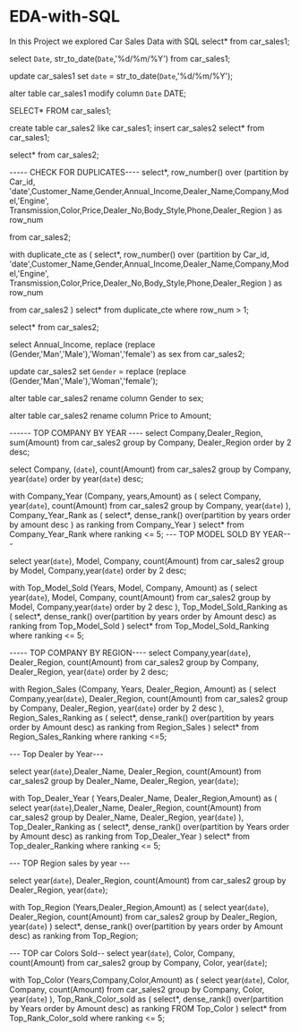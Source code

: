 # EDA-with-SQL
In this Project we explored Car Sales Data with SQL
select*
from car_sales1;

select `Date`,
str_to_date(`Date`,'%d/%m/%Y')
from car_sales1;

update car_sales1
set `date` = str_to_date(`Date`,'%d/%m/%Y');

alter table car_sales1
modify column `Date` DATE;

SELECT*
FROM car_sales1;

create table car_sales2
like car_sales1;
insert car_sales2
select*
from car_sales1;

select*
from car_sales2;



----- CHECK FOR DUPLICATES----
select*,
row_number() over (partition by Car_id, 'date',Customer_Name,Gender,Annual_Income,Dealer_Name,Company,Model,'Engine',
Transmission,Color,Price,Dealer_No,Body_Style,Phone,Dealer_Region ) as row_num

from car_sales2;

with duplicate_cte as
(
select*,
row_number() over (partition by Car_id, 'date',Customer_Name,Gender,Annual_Income,Dealer_Name,Company,Model,'Engine',
Transmission,Color,Price,Dealer_No,Body_Style,Phone,Dealer_Region ) as row_num

from car_sales2
)
select* 
from duplicate_cte
where row_num > 1;

select*
from car_sales2;

select Annual_Income,
replace (replace (Gender,'Man','Male'),'Woman','female') as sex
from car_sales2;

update car_sales2
set `Gender` = replace (replace (Gender,'Man','Male'),'Woman','female');

alter table car_sales2
rename column Gender to sex;

alter table car_sales2
rename column Price to Amount;

------ TOP COMPANY BY YEAR ----
select Company,Dealer_Region, sum(Amount)
from car_sales2
group by Company, Dealer_Region
order by 2 desc;

select Company, (`date`), count(Amount)
from car_sales2
group by Company, year(`date`)
order by year(`date`) desc;

with Company_Year (Company, years,Amount) as
(
select Company, year(`date`), count(Amount)
from car_sales2
group by Company, year(`date`)
), Company_Year_Rank as
(
select*,
 dense_rank() over(partition by years order by amount desc ) as ranking
from Company_Year
)
select*
from Company_Year_Rank
where ranking <= 5;
--- TOP MODEL SOLD BY YEAR---

select year(`date`), Model, Company, count(Amount) 
from car_sales2
group by Model, Company,year(`date`)
order by 2 desc;

with Top_Model_Sold (Years, Model, Company, Amount) as
(
select year(`date`), Model, Company, count(Amount) 
from car_sales2
group by Model, Company,year(`date`)
order by 2 desc
), Top_Model_Sold_Ranking as
(
select*, dense_rank() over(partition by years order by Amount desc) as ranking
from Top_Model_Sold
)
select*
from Top_Model_Sold_Ranking
where ranking <= 5;


----- TOP COMPANY BY REGION----
select Company,year(`date`), Dealer_Region, count(Amount)
from car_sales2
group by Company, Dealer_Region, year(`date`)
order by 2 desc;

with Region_Sales (Company, Years, Dealer_Region, Amount) as
(
select Company,year(`date`), Dealer_Region, count(Amount)
from car_sales2
group by Company, Dealer_Region, year(`date`)
order by 2 desc
), 
Region_Sales_Ranking as 
(
select*,
 dense_rank() over(partition by years order by Amount desc) as ranking
from Region_Sales
)
select*
from Region_Sales_Ranking
where ranking <=5;

--- Top Dealer by Year---

select year(`date`),Dealer_Name, Dealer_Region, count(Amount)
from car_sales2
group by Dealer_Name, Dealer_Region, year(`date`);

with Top_Dealer_Year ( Years,Dealer_Name, Dealer_Region,Amount) as
(
select year(`date`),Dealer_Name, Dealer_Region, count(Amount)
from car_sales2
group by Dealer_Name, Dealer_Region, year(`date`)
), Top_Dealer_Ranking as
(
select*, dense_rank() over(partition by Years order by Amount desc) as ranking
from Top_Dealer_Year
)
select*
from Top_dealer_Ranking
where ranking <= 5;


--- TOP Region sales by year ---

select year(`date`), Dealer_Region, count(Amount)
from car_sales2
group by  Dealer_Region, year(`date`);

with Top_Region (Years,Dealer_Region,Amount) as
(
select year(`date`), Dealer_Region, count(Amount)
from car_sales2
group by  Dealer_Region, year(`date`)
)
select*, dense_rank() over(partition by years order by Amount desc) as ranking
from Top_Region;

--- TOP car Colors Sold--
select year(`date`), Color, Company, count(Amount)
from car_sales2
group by Company, Color, year(`date`);

with Top_Color (Years,Company,Color,Amount) as
(
select year(`date`), Color, Company, count(Amount)
from car_sales2
group by Company, Color, year(`date`)
), Top_Rank_Color_sold as
(
select*, dense_rank() over(partition by  Years order by Amount desc) as ranking
FROM Top_Color
)
select*
from Top_Rank_Color_sold
where ranking <= 5;






















